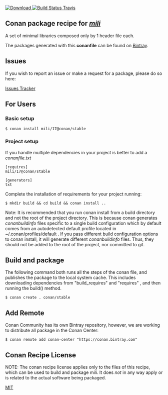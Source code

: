 [![Download](https://api.bintray.com/packages/conan-community/conan/mili%3Aconan/images/download.svg) ](https://bintray.com/conan-community/conan/mili%3Aconan/_latestVersion)
[![Build Status Travis](https://travis-ci.org/conan-community/conan-mili.svg)](https://travis-ci.org/conan-community/conan-mili)

## Conan package recipe for [*mili*](https://bitbucket.org/fudepan/mili)

A set of minimal libraries composed only by 1 header file each.

The packages generated with this **conanfile** can be found on [Bintray](https://bintray.com/conan-community/conan/mili%3Aconan).


## Issues

If you wish to report an issue or make a request for a package, please do so here:

[Issues Tracker](https://github.com/conan-community/community/issues)


## For Users

### Basic setup

    $ conan install mili/17@conan/stable

### Project setup

If you handle multiple dependencies in your project is better to add a *conanfile.txt*

    [requires]
    mili/17@conan/stable

    [generators]
    txt

Complete the installation of requirements for your project running:

    $ mkdir build && cd build && conan install ..

Note: It is recommended that you run conan install from a build directory and not the root of the project directory.  This is because conan generates *conanbuildinfo* files specific to a single build configuration which by default comes from an autodetected default profile located in ~/.conan/profiles/default .  If you pass different build configuration options to conan install, it will generate different *conanbuildinfo* files.  Thus, they should not be added to the root of the project, nor committed to git.


## Build and package

The following command both runs all the steps of the conan file, and publishes the package to the local system cache.  This includes downloading dependencies from "build_requires" and "requires" , and then running the build() method.

    $ conan create . conan/stable




## Add Remote

Conan Community has its own Bintray repository, however, we are working to distribute all package in the Conan Center:

    $ conan remote add conan-center "https://conan.bintray.com"


## Conan Recipe License

NOTE: The conan recipe license applies only to the files of this recipe, which can be used to build and package mili.
It does *not* in any way apply or is related to the actual software being packaged.

[MIT](LICENSE)
